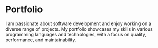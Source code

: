 # Portfolio
 I am passionate about software development and enjoy working on a diverse range of projects. My portfolio showcases my skills in various programming languages and technologies, with a focus on quality, performance, and maintainability.

